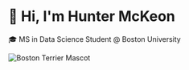 # 👋 Hi, I'm **Hunter McKeon**
🎓 MS in Data Science Student @ Boston University

![Boston Terrier Mascot](https://upload.wikimedia.org/wikipedia/en/thumb/d/d1/Boston_University_Terriers_logo.svg/640px-Boston_University_Terriers_logo.svg.png)
